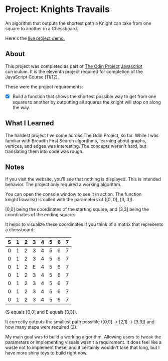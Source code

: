 Project: Knights Travails
=============

An algorithm that outputs the shortest path a Knight can take from one square to another in a Chessboard.

Here's the [live project demo.](https://alansobchacki.github.io/odin-js-knights-travails)

About
-----

This project was completed as part of [The Odin Project](https://www.theodinproject.com/) [Javascript](https://www.theodinproject.com/paths/full-stack-javascript/courses/javascript) curriculum. It is the eleventh project required for completion of the JavaScript Course [11/12].

These were the project requirements:

- [x] Build a function that shows the shortest possible way to get from one square to another by outputting all squares the knight will stop on along the way.


What I Learned
-----

The hardest project I've come across The Odin Project, so far. While I was familiar with Breadth First Search algorithms, learning about graphs, vertices, and edges was interesting. The concepts weren't hard, but translating them into code was rough.

Notes
-----
If you visit the website, you'll see that nothing is displayed. This is intended behavior. The project only required a working algorithm. 

You can open the console window to see it in action. The function knightTravails() is called with the parameters of ([0, 0], [3, 3]).

[0,0] being the coordinates of the starting square, and [3,3] being the coordinates of the ending square.

It helps to visualize these coordinates if you think of a matrix that represents a chessboard:

| S | 1 | 2 | 3 | 4 | 5 | 6 | 7 |
|---|---|---|---|---|---|---|---|
| 0 | 1 | 2 | 3 | 4 | 5 | 6 | 7 |
| 0 | 1 | 2 | 3 | 4 | 5 | 6 | 7 |
| 0 | 1 | 2 | E | 4 | 5 | 6 | 7 |
| 0 | 1 | 2 | 3 | 4 | 5 | 6 | 7 |
| 0 | 1 | 2 | 3 | 4 | 5 | 6 | 7 |
| 0 | 1 | 2 | 3 | 4 | 5 | 6 | 7 |
| 0 | 1 | 2 | 3 | 4 | 5 | 6 | 7 |

(S equals [0,0] and E equals [3,3]).

It correctly outputs the smallest path possible ([0,0] -> [2,1] -> [3,3]) and how many steps were required (2). 

My main goal was to build a working algorithm. Allowing users to tweak the parameters or implementing visuals wasn't a requirement. It does feel like a waste not to implement these, and it certainly wouldn't take that long, but I have more shiny toys to build right now.
